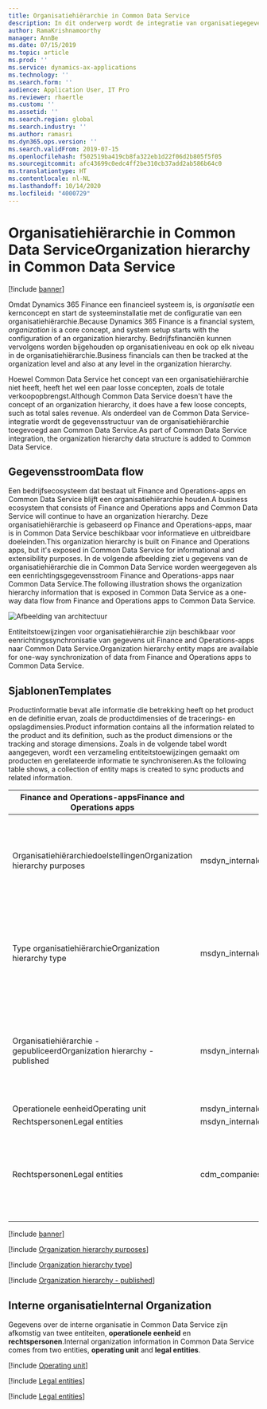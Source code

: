 ```yaml
---
title: Organisatiehiërarchie in Common Data Service
description: In dit onderwerp wordt de integratie van organisatiegegevens tussen Finance and Operations-apps en Common Data Service beschreven.
author: RamaKrishnamoorthy
manager: AnnBe
ms.date: 07/15/2019
ms.topic: article
ms.prod: ''
ms.service: dynamics-ax-applications
ms.technology: ''
ms.search.form: ''
audience: Application User, IT Pro
ms.reviewer: rhaertle
ms.custom: ''
ms.assetid: ''
ms.search.region: global
ms.search.industry: ''
ms.author: ramasri
ms.dyn365.ops.version: ''
ms.search.validFrom: 2019-07-15
ms.openlocfilehash: f502519ba419cb8fa322eb1d22f06d2b805f5f05
ms.sourcegitcommit: afc43699c0edc4ff2be310cb37add2ab586b64c0
ms.translationtype: HT
ms.contentlocale: nl-NL
ms.lasthandoff: 10/14/2020
ms.locfileid: "4000729"
---
```

# <a name="organization-hierarchy-in-common-data-service"></a><span data-ttu-id="8591d-103">Organisatiehiërarchie in Common Data Service</span><span class="sxs-lookup"><span data-stu-id="8591d-103">Organization hierarchy in Common Data Service</span></span>

[!include [banner](../../includes/banner.md)]

<span data-ttu-id="8591d-104">Omdat Dynamics 365 Finance een financieel systeem is, is *organisatie* een kernconcept en start de systeeminstallatie met de configuratie van een organisatiehiërarchie.</span><span class="sxs-lookup"><span data-stu-id="8591d-104">Because Dynamics 365 Finance is a financial system, *organization* is a core concept, and system setup starts with the configuration of an organization hierarchy.</span></span> <span data-ttu-id="8591d-105">Bedrijfsfinanciën kunnen vervolgens worden bijgehouden op organisatieniveau en ook op elk niveau in de organisatiehiërarchie.</span><span class="sxs-lookup"><span data-stu-id="8591d-105">Business financials can then be tracked at the organization level and also at any level in the organization hierarchy.</span></span>

<span data-ttu-id="8591d-106">Hoewel Common Data Service het concept van een organisatiehiërarchie niet heeft, heeft het wel een paar losse concepten, zoals de totale verkoopopbrengst.</span><span class="sxs-lookup"><span data-stu-id="8591d-106">Although Common Data Service doesn't have the concept of an organization hierarchy, it does have a few loose concepts, such as total sales revenue.</span></span> <span data-ttu-id="8591d-107">Als onderdeel van de Common Data Service-integratie wordt de gegevensstructuur van de organisatiehiërarchie toegevoegd aan Common Data Service.</span><span class="sxs-lookup"><span data-stu-id="8591d-107">As part of Common Data Service integration, the organization hierarchy data structure is added to Common Data Service.</span></span>

## <a name="data-flow"></a><span data-ttu-id="8591d-108">Gegevensstroom</span><span class="sxs-lookup"><span data-stu-id="8591d-108">Data flow</span></span>

<span data-ttu-id="8591d-109">Een bedrijfsecosysteem dat bestaat uit Finance and Operations-apps en Common Data Service blijft een organisatiehiërarchie houden.</span><span class="sxs-lookup"><span data-stu-id="8591d-109">A business ecosystem that consists of Finance and Operations apps and Common Data Service will continue to have an organization hierarchy.</span></span> <span data-ttu-id="8591d-110">Deze organisatiehiërarchie is gebaseerd op Finance and Operations-apps, maar is in Common Data Service beschikbaar voor informatieve en uitbreidbare doeleinden.</span><span class="sxs-lookup"><span data-stu-id="8591d-110">This organization hierarchy is built on Finance and Operations apps, but it's exposed in Common Data Service for informational and extensibility purposes.</span></span> <span data-ttu-id="8591d-111">In de volgende afbeelding ziet u gegevens van de organisatiehiërarchie die in Common Data Service worden weergegeven als een eenrichtingsgegevensstroom Finance and Operations-apps naar Common Data Service.</span><span class="sxs-lookup"><span data-stu-id="8591d-111">The following illustration shows the organization hierarchy information that is exposed in Common Data Service as a one-way data flow from Finance and Operations apps to Common Data Service.</span></span>

![Afbeelding van architectuur](media/dual-write-data-flow.png)

<span data-ttu-id="8591d-113">Entiteitstoewijzingen voor organisatiehiërarchie zijn beschikbaar voor eenrichtingssynchronisatie van gegevens uit Finance and Operations-apps naar Common Data Service.</span><span class="sxs-lookup"><span data-stu-id="8591d-113">Organization hierarchy entity maps are available for one-way synchronization of data from Finance and Operations apps to Common Data Service.</span></span>

## <a name="templates"></a><span data-ttu-id="8591d-114">Sjablonen</span><span class="sxs-lookup"><span data-stu-id="8591d-114">Templates</span></span>

<span data-ttu-id="8591d-115">Productinformatie bevat alle informatie die betrekking heeft op het product en de definitie ervan, zoals de productdimensies of de tracerings- en opslagdimensies.</span><span class="sxs-lookup"><span data-stu-id="8591d-115">Product information contains all the information related to the product and its definition, such as the product dimensions or the tracking and storage dimensions.</span></span> <span data-ttu-id="8591d-116">Zoals in de volgende tabel wordt aangegeven, wordt een verzameling entiteitstoewijzingen gemaakt om producten en gerelateerde informatie te synchroniseren.</span><span class="sxs-lookup"><span data-stu-id="8591d-116">As the following table shows, a collection of entity maps is created to sync products and related information.</span></span>

<span data-ttu-id="8591d-117">Finance and Operations-apps</span><span class="sxs-lookup"><span data-stu-id="8591d-117">Finance and Operations apps</span></span> | <span data-ttu-id="8591d-118">Andere Dynamics 365-apps</span><span class="sxs-lookup"><span data-stu-id="8591d-118">Other Dynamics 365 apps</span></span> | <span data-ttu-id="8591d-119">Omschrijving</span><span class="sxs-lookup"><span data-stu-id="8591d-119">Description</span></span>
-----------------------|--------------------------------|---
<span data-ttu-id="8591d-120">Organisatiehiërarchiedoelstellingen</span><span class="sxs-lookup"><span data-stu-id="8591d-120">Organization hierarchy purposes</span></span> | <span data-ttu-id="8591d-121">msdyn_internalorganizationhierarchypurposes</span><span class="sxs-lookup"><span data-stu-id="8591d-121">msdyn_internalorganizationhierarchypurposes</span></span> | <span data-ttu-id="8591d-122">Deze sjabloon biedt synchronisatie in één richting van de entiteit Doel van organisatiehiërarchie.</span><span class="sxs-lookup"><span data-stu-id="8591d-122">This template provides one-way synchronization of the Organization Hierarchy Purpose entity.</span></span>
<span data-ttu-id="8591d-123">Type organisatiehiërarchie</span><span class="sxs-lookup"><span data-stu-id="8591d-123">Organization hierarchy type</span></span> | <span data-ttu-id="8591d-124">msdyn_internalorganizationhierarchytypes</span><span class="sxs-lookup"><span data-stu-id="8591d-124">msdyn_internalorganizationhierarchytypes</span></span> | <span data-ttu-id="8591d-125">Deze sjabloon biedt synchronisatie in één richting van de entiteit Type organisatiehiërarchie.</span><span class="sxs-lookup"><span data-stu-id="8591d-125">This template provides one-way synchronization of the Organization Hierarchy Type entity.</span></span>
<span data-ttu-id="8591d-126">Organisatiehiërarchie - gepubliceerd</span><span class="sxs-lookup"><span data-stu-id="8591d-126">Organization hierarchy - published</span></span> | <span data-ttu-id="8591d-127">msdyn_internalorganizationhierarchies</span><span class="sxs-lookup"><span data-stu-id="8591d-127">msdyn_internalorganizationhierarchies</span></span> | <span data-ttu-id="8591d-128">Deze sjabloon biedt synchronisatie in één richting van de entiteit Gepubliceerde organisatiehiërarchie.</span><span class="sxs-lookup"><span data-stu-id="8591d-128">This template provides one-way synchronization of the Organization Hierarchy Published entity.</span></span>
<span data-ttu-id="8591d-129">Operationele eenheid</span><span class="sxs-lookup"><span data-stu-id="8591d-129">Operating unit</span></span> | <span data-ttu-id="8591d-130">msdyn_internalorganizations</span><span class="sxs-lookup"><span data-stu-id="8591d-130">msdyn_internalorganizations</span></span> |
<span data-ttu-id="8591d-131">Rechtspersonen</span><span class="sxs-lookup"><span data-stu-id="8591d-131">Legal entities</span></span> | <span data-ttu-id="8591d-132">msdyn_internalorganizations</span><span class="sxs-lookup"><span data-stu-id="8591d-132">msdyn_internalorganizations</span></span> |
<span data-ttu-id="8591d-133">Rechtspersonen</span><span class="sxs-lookup"><span data-stu-id="8591d-133">Legal entities</span></span> | <span data-ttu-id="8591d-134">cdm_companies</span><span class="sxs-lookup"><span data-stu-id="8591d-134">cdm_companies</span></span> | <span data-ttu-id="8591d-135">Biedt bidirectionele synchronisatie van gegevens over rechtspersonen (bedrijven).</span><span class="sxs-lookup"><span data-stu-id="8591d-135">Provides bidirectional synchronization of legal entity (company) information.</span></span>

[!include [banner](../../includes/dual-write-symbols.md)]

[!include [Organization hierarchy purposes](includes/OrganizationHierarchyPurpose-msdyn-internalorganizationhierarchypurposes.md)]

[!include [Organization hierarchy type](includes/OrganizationHierarchyType-msdyn-internalorganizationhierarchytypes.md)]

[!include [Organization hierarchy - published](includes/OrganizationHierarchyPublished-msdyn-internalorganizationhierarchies.md)]

## <a name="internal-organization"></a><span data-ttu-id="8591d-136">Interne organisatie</span><span class="sxs-lookup"><span data-stu-id="8591d-136">Internal Organization</span></span>

<span data-ttu-id="8591d-137">Gegevens over de interne organisatie in Common Data Service zijn afkomstig van twee entiteiten, **operationele eenheid** en **rechtspersonen**.</span><span class="sxs-lookup"><span data-stu-id="8591d-137">Internal organization information in Common Data Service comes from two entities, **operating unit** and **legal entities**.</span></span>

[!include [Operating unit](includes/OperatingUnit-msdyn-internalorganizations.md)]

[!include [Legal entities](includes/LegalEntities-msdyn-internalorganizations.md)]

[!include [Legal entities](includes/LegalEntities-Companies.md)]
